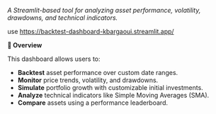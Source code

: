*A Streamlit-based tool for analyzing asset performance, volatility, drawdowns, and technical indicators.*

use https://backtest-dashboard-kbargaoui.streamlit.app/

**📌 Overview**

This dashboard allows users to:

* **Backtest** asset performance over custom date ranges.
* **Monitor** price trends, volatility, and drawdowns.
* **Simulate** portfolio growth with customizable initial investments.
* **Analyze** technical indicators like Simple Moving Averages (SMA).
* **Compare** assets using a performance leaderboard.
